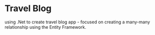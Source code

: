 # Travel Blog
using .Net to create travel blog app - focused on creating a many-many relationship using the Entity Framework.


